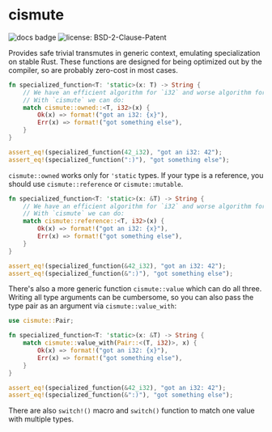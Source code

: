 # cismute

![docs badge](https://img.shields.io/docsrs/cismute)
![license: BSD-2-Clause-Patent](https://img.shields.io/crates/l/cismute)

Provides safe trivial transmutes in generic context, emulating specialization on stable Rust. These functions are designed for being optimized out by the compiler, so are probably zero-cost in most cases.

```rust
fn specialized_function<T: 'static>(x: T) -> String {
    // We have an efficient algorithm for `i32` and worse algorithm for any other type.
    // With `cismute` we can do:
    match cismute::owned::<T, i32>(x) {
        Ok(x) => format!("got an i32: {x}"),
        Err(x) => format!("got something else"),
    }
}

assert_eq!(specialized_function(42_i32), "got an i32: 42");
assert_eq!(specialized_function(":)"), "got something else");
```

`cismute::owned` works only for `'static` types. If your type is a reference, you should use `cismute::reference` or `cismute::mutable`.

```rust
fn specialized_function<T: 'static>(x: &T) -> String {
    // We have an efficient algorithm for `i32` and worse algorithm for any other type.
    // With `cismute` we can do:
    match cismute::reference::<T, i32>(x) {
        Ok(x) => format!("got an i32: {x}"),
        Err(x) => format!("got something else"),
    }
}

assert_eq!(specialized_function(&42_i32), "got an i32: 42");
assert_eq!(specialized_function(&":)"), "got something else");
```

There's also a more generic function `cismute::value` which can do all three. Writing all type arguments can be cumbersome, so you can also pass the type pair as an argument via `cismute::value_with`:

```rust
use cismute::Pair;

fn specialized_function<T: 'static>(x: &T) -> String {
    match cismute::value_with(Pair::<(T, i32)>, x) {
        Ok(x) => format!("got an i32: {x}"),
        Err(x) => format!("got something else"),
    }
}

assert_eq!(specialized_function(&42_i32), "got an i32: 42");
assert_eq!(specialized_function(&":)"), "got something else");
```

There are also `switch!()` macro and `switch()` function to match one value with multiple types.
